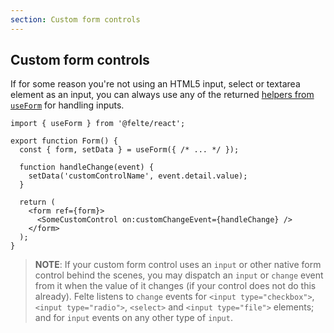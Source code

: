 ```yaml
---
section: Custom form controls
---
```


## Custom form controls

If for some reason you're not using an HTML5 input, select or textarea element as an input, you can always use any of the returned [helpers from `useForm`](/docs/react/helper-functions) for handling inputs.

```tsx
import { useForm } from '@felte/react';

export function Form() {
  const { form, setData } = useForm({ /* ... */ });

  function handleChange(event) {
    setData('customControlName', event.detail.value);
  }

  return (
    <form ref={form}>
      <SomeCustomControl on:customChangeEvent={handleChange} />
    </form>
  );
}
```

> **NOTE**: If your custom form control uses an `input` or other native form control behind the scenes, you may dispatch an `input` or `change` event from it when the value of it changes (if your control does not do this already). Felte listens to `change` events for `<input type="checkbox">`, `<input type="radio">`, `<select>` and `<input type="file">` elements; and for `input` events on any other type of `input`.
